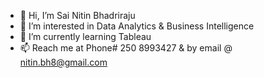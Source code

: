 - 👋 Hi, I’m Sai Nitin Bhadriraju
- 👀 I’m interested in Data Analytics & Business Intelligence
- 🌱 I’m currently learning Tableau
- 📫 Reach me at Phone# 250 8993427 & by email @ nitin.bh8@gmail.com

<!---
nitinbh8/nitinbh8 is a ✨ special ✨ repository because its `README.md` (this file) appears on your GitHub profile.
You can click the Preview link to take a look at your changes.
--->
